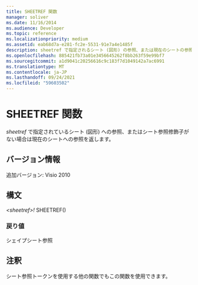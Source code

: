 ```yaml
---
title: SHEETREF 関数
manager: soliver
ms.date: 11/16/2014
ms.audience: Developer
ms.topic: reference
ms.localizationpriority: medium
ms.assetid: eab68d7a-e281-fc2e-5531-91e7a4e1485f
description: sheetref で指定されるシート (図形) の参照、または現在のシートの参照 (sheetref 修飾子がない場合) を返します。
ms.openlocfilehash: 885421fb73a01e3456645262f8bb263f59e99bf7
ms.sourcegitcommit: a1d9041c20256616c9c183f7d1049142a7ac6991
ms.translationtype: MT
ms.contentlocale: ja-JP
ms.lasthandoff: 09/24/2021
ms.locfileid: "59603502"
---
```

# <a name="sheetref-function"></a>SHEETREF 関数

_sheetref_ で指定されているシート (図形) への参照、またはシート参照修飾子がない場合は現在のシートへの参照を返します。 
  
## <a name="version-information"></a>バージョン情報

追加バージョン: Visio 2010
 
  
## <a name="syntax"></a>構文

 *\<sheetref\>!*  SHEETREF() 
  
### <a name="return-value"></a>戻り値

シェイプシート参照
  
## <a name="remarks"></a>注釈

シート参照トークンを使用する他の関数でもこの関数を使用できます。
  

